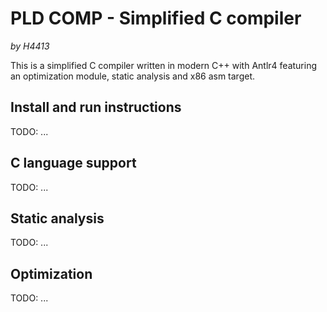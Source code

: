 # PLD COMP - Simplified C compiler
*by H4413*  

This is a simplified C compiler written in modern C++ with Antlr4 featuring an optimization module, static analysis and x86 asm target.

## Install and run instructions
TODO: ...

## C language support
TODO: ...

## Static analysis
TODO: ...

## Optimization
TODO: ...
